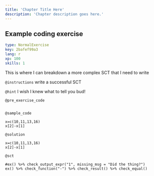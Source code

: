 ```yaml
---
title: 'Chapter Title Here'
description: 'Chapter description goes here.'
---
```


## Example coding exercise

```yaml
type: NormalExercise
key: 2bafef99a3
lang: r
xp: 100
skills: 1
```

This is where I can breakdown a more complex SCT that I need to write

`@instructions`
write a successful SCT

`@hint`
I wish I knew what to tell you bud!

`@pre_exercise_code`
```{r}

```

`@sample_code`
```{r}
x=c(10,11,13,16)
x[2]-x[1]
```

`@solution`
```{r}
x=c(10,11,13,16)
x[2]-x[1]
```

`@sct`
```{r}
#ex() %>% check_output_expr("1", missing_msg = "Did the thing?")
ex() %>% check_function("-") %>% check_result() %>% check_equal()
```

